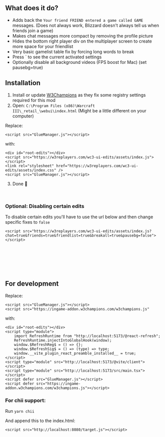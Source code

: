## What does it do?

-   Adds back the `Your friend FRIEND entered a game called GAME` messages. (Does not always work, Blizzard doesn't always tell us when friends join a game)
-   Makes chat messages more compact by removing the profile picture
-   Hides the bottom right player div on the multiplayer screen to create more space for your friendlist
-   Very basic gamelist table fix by forcing long words to break
-   Press ` to see the current activated settings
-   Optionally disable all background videos (FPS boost for Mac) (set pausebg=true)

## Installation

1. Install or update [W3Champions](https://w3champions.com/) as they fix some registry settings required for this mod
2. Open: `C:\Program Files (x86)\Warcraft III\_retail_\webui\index.html` (Might be a little different on your computer)

Replace:

```
<script src="GlueManager.js"></script>
```

with:

```
<div id="root-edits"></div>
<script src="https://w3replayers.com/wc3-ui-edits/assets/index.js"></script>
<link rel="stylesheet" href="https://w3replayers.com/wc3-ui-edits/assets/index.css" />
<script src="GlueManager.js"></script>
```

3. Done 🥳

&nbsp;

### Optional: Disabling certain edits

To disable certain edits you'll have to use the url below and then change specific fixes to `false`

```
<script src="https://w3replayers.com/wc3-ui-edits/assets/index.js?chat=true&friends=true&friendlist=true&breakall=true&pausebg=false"></script>
```

&nbsp;

&nbsp;

&nbsp;

## For development

Replace:

```
<script src="GlueManager.js"></script>
<script src="https://ingame-addon.w3champions.com/w3champions.js"
```

with:

```
<div id="root-edits"></div>
<script type="module">
    import RefreshRuntime from "http://localhost:5173/@react-refresh";
    RefreshRuntime.injectIntoGlobalHook(window);
    window.$RefreshReg$ = () => {};
    window.$RefreshSig$ = () => (type) => type;
    window.__vite_plugin_react_preamble_installed__ = true;
</script>
<script type="module" src="http://localhost:5173/@vite/client"></script>
<script type="module" src="http://localhost:5173/src/main.tsx"></script>
<script defer src="GlueManager.js"></script>
<script defer src="https://ingame-addon.w3champions.com/w3champions.js"></script>
```

### For chii support:

Run `yarn chii`

And append this to the index.html:

```
<script src="http://localhost:8080/target.js"></script>
```
